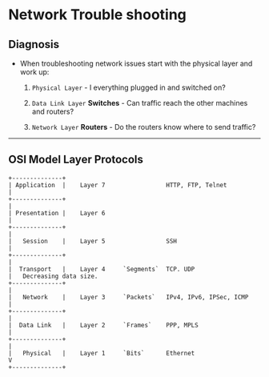 # Network Trouble shooting

## Diagnosis

* When troubleshooting network issues start with the physical layer and work up:

    1. `Physical Layer` - I everything plugged in and switched on?

    2. `Data Link Layer` __Switches__ - Can traffic reach the other machines and routers?

    3. `Network Layer` __Routers__ - Do the routers know where to send traffic?

---

## OSI Model Layer Protocols

```
+--------------+
| Application  |    Layer 7                 HTTP, FTP, Telnet           |
+--------------+                                                        |
| Presentation |    Layer 6                                             |
+--------------+                                                        |
|   Session    |    Layer 5                 SSH                         |
+--------------+                                                        |
|  Transport   |    Layer 4     `Segments`  TCP. UDP                    |   Decreasing data size.
+--------------+                                                        |
|   Network    |    Layer 3     `Packets`   IPv4, IPv6, IPSec, ICMP     |
+--------------+                                                        |
|  Data Link   |    Layer 2     `Frames`    PPP, MPLS                   |
+--------------+                                                        |
|   Physical   |    Layer 1     `Bits`      Ethernet                    V
+--------------+
```

